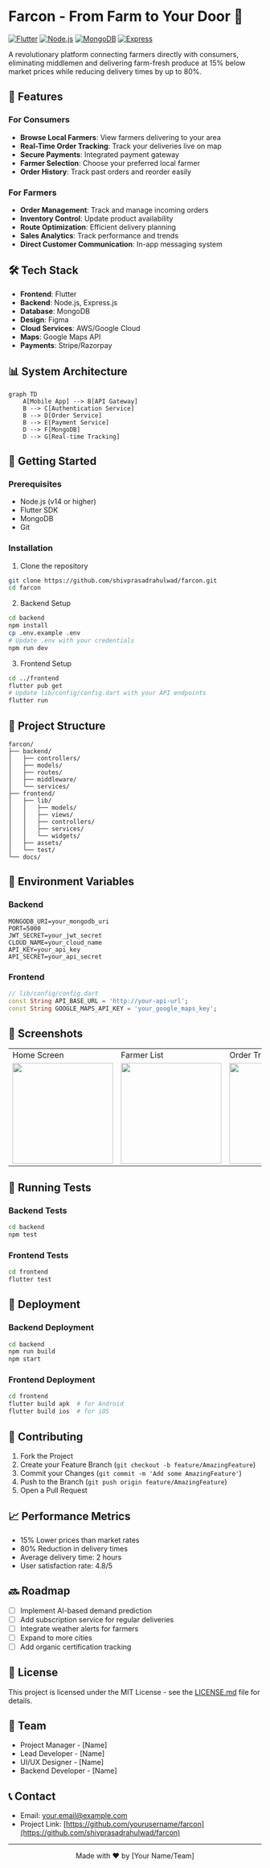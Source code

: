 # Farcon - From Farm to Your Door 🌾

[![Flutter](https://img.shields.io/badge/Flutter-2.0-blue)](https://flutter.dev/)
[![Node.js](https://img.shields.io/badge/Node.js-14.x-green)](https://nodejs.org/)
[![MongoDB](https://img.shields.io/badge/MongoDB-4.4-brightgreen)](https://www.mongodb.com/)
[![Express](https://img.shields.io/badge/Express-4.x-lightgrey)](https://expressjs.com/)

A revolutionary platform connecting farmers directly with consumers, eliminating middlemen and delivering farm-fresh produce at 15% below market prices while reducing delivery times by up to 80%.

## 📱 Features

### For Consumers
- **Browse Local Farmers**: View farmers delivering to your area
- **Real-Time Order Tracking**: Track your deliveries live on map
- **Secure Payments**: Integrated payment gateway
- **Farmer Selection**: Choose your preferred local farmer
- **Order History**: Track past orders and reorder easily

### For Farmers
- **Order Management**: Track and manage incoming orders
- **Inventory Control**: Update product availability
- **Route Optimization**: Efficient delivery planning
- **Sales Analytics**: Track performance and trends
- **Direct Customer Communication**: In-app messaging system

## 🛠️ Tech Stack

- **Frontend**: Flutter
- **Backend**: Node.js, Express.js
- **Database**: MongoDB
- **Design**: Figma
- **Cloud Services**: AWS/Google Cloud
- **Maps**: Google Maps API
- **Payments**: Stripe/Razorpay

## 📊 System Architecture

```mermaid
graph TD
    A[Mobile App] --> B[API Gateway]
    B --> C[Authentication Service]
    B --> D[Order Service]
    B --> E[Payment Service]
    D --> F[MongoDB]
    D --> G[Real-time Tracking]
```

## 🚀 Getting Started

### Prerequisites

- Node.js (v14 or higher)
- Flutter SDK
- MongoDB
- Git

### Installation

1. Clone the repository
```bash
git clone https://github.com/shivprasadrahulwad/farcon.git
cd farcon
```

2. Backend Setup
```bash
cd backend
npm install
cp .env.example .env
# Update .env with your credentials
npm run dev
```

3. Frontend Setup
```bash
cd ../frontend
flutter pub get
# Update lib/config/config.dart with your API endpoints
flutter run
```

## 📁 Project Structure

```
farcon/
├── backend/
│   ├── controllers/
│   ├── models/
│   ├── routes/
│   ├── middleware/
│   └── services/
├── frontend/
│   ├── lib/
│   │   ├── models/
│   │   ├── views/
│   │   ├── controllers/
│   │   ├── services/
│   │   └── widgets/
│   ├── assets/
│   └── test/
└── docs/
```

## 🔧 Environment Variables

### Backend
```env
MONGODB_URI=your_mongodb_uri
PORT=5000
JWT_SECRET=your_jwt_secret
CLOUD_NAME=your_cloud_name
API_KEY=your_api_key
API_SECRET=your_api_secret
```

### Frontend
```dart
// lib/config/config.dart
const String API_BASE_URL = 'http://your-api-url';
const String GOOGLE_MAPS_API_KEY = 'your_google_maps_key';
```

## 📱 Screenshots

<table>
  <tr>
    <td>Home Screen</td>
    <td>Farmer List</td>
    <td>Order Tracking</td>
  </tr>
  <tr>
    <td><img src="/screenshots/home.png" width="200"/></td>
    <td><img src="/screenshots/farmers.png" width="200"/></td>
    <td><img src="/screenshots/tracking.png" width="200"/></td>
  </tr>
</table>

## 🧪 Running Tests

### Backend Tests
```bash
cd backend
npm test
```

### Frontend Tests
```bash
cd frontend
flutter test
```

## 🚀 Deployment

### Backend Deployment
```bash
cd backend
npm run build
npm start
```

### Frontend Deployment
```bash
cd frontend
flutter build apk  # for Android
flutter build ios  # for iOS
```

## 🤝 Contributing

1. Fork the Project
2. Create your Feature Branch (`git checkout -b feature/AmazingFeature`)
3. Commit your Changes (`git commit -m 'Add some AmazingFeature'`)
4. Push to the Branch (`git push origin feature/AmazingFeature`)
5. Open a Pull Request

## 📈 Performance Metrics

- 15% Lower prices than market rates
- 80% Reduction in delivery times
- Average delivery time: 2 hours
- User satisfaction rate: 4.8/5

## 🔜 Roadmap

- [ ] Implement AI-based demand prediction
- [ ] Add subscription service for regular deliveries
- [ ] Integrate weather alerts for farmers
- [ ] Expand to more cities
- [ ] Add organic certification tracking

## 📄 License

This project is licensed under the MIT License - see the [LICENSE.md](LICENSE.md) file for details.

## 👥 Team

- Project Manager - [Name]
- Lead Developer - [Name]
- UI/UX Designer - [Name]
- Backend Developer - [Name]

## 📞 Contact

- Email: your.email@example.com
- Project Link: [https://github.com/yourusername/farcon](https://github.com/shivprasadrahulwad/farcon)

---

<div align="center">
Made with ❤️ by [Your Name/Team]
</div>
